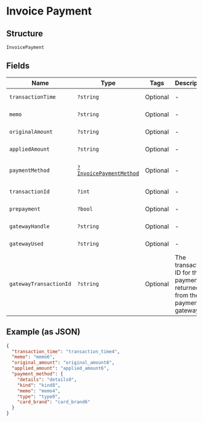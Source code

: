 
# Invoice Payment

## Structure

`InvoicePayment`

## Fields

| Name | Type | Tags | Description | Getter | Setter |
|  --- | --- | --- | --- | --- | --- |
| `transactionTime` | `?string` | Optional | - | getTransactionTime(): ?string | setTransactionTime(?string transactionTime): void |
| `memo` | `?string` | Optional | - | getMemo(): ?string | setMemo(?string memo): void |
| `originalAmount` | `?string` | Optional | - | getOriginalAmount(): ?string | setOriginalAmount(?string originalAmount): void |
| `appliedAmount` | `?string` | Optional | - | getAppliedAmount(): ?string | setAppliedAmount(?string appliedAmount): void |
| `paymentMethod` | [`?InvoicePaymentMethod`](../../doc/models/invoice-payment-method.md) | Optional | - | getPaymentMethod(): ?InvoicePaymentMethod | setPaymentMethod(?InvoicePaymentMethod paymentMethod): void |
| `transactionId` | `?int` | Optional | - | getTransactionId(): ?int | setTransactionId(?int transactionId): void |
| `prepayment` | `?bool` | Optional | - | getPrepayment(): ?bool | setPrepayment(?bool prepayment): void |
| `gatewayHandle` | `?string` | Optional | - | getGatewayHandle(): ?string | setGatewayHandle(?string gatewayHandle): void |
| `gatewayUsed` | `?string` | Optional | - | getGatewayUsed(): ?string | setGatewayUsed(?string gatewayUsed): void |
| `gatewayTransactionId` | `?string` | Optional | The transaction ID for the payment as returned from the payment gateway | getGatewayTransactionId(): ?string | setGatewayTransactionId(?string gatewayTransactionId): void |

## Example (as JSON)

```json
{
  "transaction_time": "transaction_time4",
  "memo": "memo6",
  "original_amount": "original_amount6",
  "applied_amount": "applied_amount6",
  "payment_method": {
    "details": "details0",
    "kind": "kind8",
    "memo": "memo4",
    "type": "type0",
    "card_brand": "card_brand6"
  }
}
```

